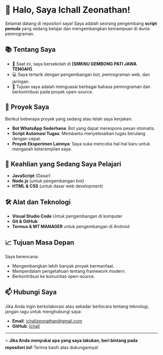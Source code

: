 # 👋 Halo, Saya Ichall Zeonathan!

Selamat datang di repositori saya! Saya adalah seorang pengembang **script pemula** yang sedang belajar dan mengembangkan kemampuan di dunia pemrograman.

## 📚 Tentang Saya
- 🏫 Saat ini, saya bersekolah di **[SMKNU GEMBONG PATI JAWA TENGAH]**.
- 💻 Saya tertarik dengan pengembangan bot, pemrograman web, dan jaringan.
- 🎯 Tujuan saya adalah menguasai berbagai bahasa pemrograman dan berkontribusi pada proyek open-source.

## 💼 Proyek Saya
Berikut beberapa proyek yang sedang atau telah saya kerjakan:
- **Bot WhatsApp Sederhana**: Bot yang dapat merespons pesan otomatis.
- **Script Automasi Tugas**: Membantu menyelesaikan tugas berulang dengan cepat.
- **Proyek Eksperimen Lainnya**: Saya suka mencoba hal-hal baru untuk mengasah keterampilan saya.

## 🚀 Keahlian yang Sedang Saya Pelajari
- **JavaScript** (Dasar)
- **Node.js** (untuk pengembangan bot)
- **HTML & CSS** (untuk dasar web development)

## 🛠️ Alat dan Teknologi
- **Visual Studio Code** Untuk pengembangan di komputer
- **Git & GitHub**
- **Termux & MT MANAGER** untuk pengembangan di Android

## 📈 Tujuan Masa Depan
Saya berencana:
- Mengembangkan lebih banyak proyek bermanfaat.
- Memperdalam pengetahuan tentang framework modern.
- Berkontribusi ke komunitas open-source.

## 📫 Hubungi Saya
Jika Anda ingin berkolaborasi atau sekadar berbicara tentang teknologi, jangan ragu untuk menghubungi saya:
- **Email**: ichallzeonathan@gmail.com
- **GitHub**: [Ichall](https://github.com/ichallzeonathan/Ichall)

---

⭐ **Jika Anda menyukai apa yang saya lakukan, beri bintang pada repositori ini!** Terima kasih atas dukungannya!
